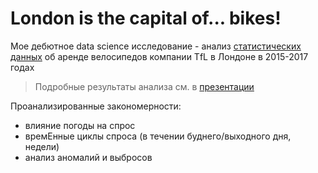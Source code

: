 # London is the capital of... bikes!

Мое дебютное data science исследование - анализ [статистических данных](https://www.kaggle.com/hmavrodiev/london-bike-sharing-dataset) об аренде велосипедов компании TfL в Лондоне в 2015-2017 годах

> Подробные результаты анализа см. в [презентации](https://github.com/Trickster2038/researchBikes/blob/main/presentation/London%20bicycles.pdf)

Проанализированные закономерности:

- влияние погоды на спрос
- времЕнные циклы спроса (в течении буднего/выходного дня, недели)
- анализ аномалий и выбросов 

